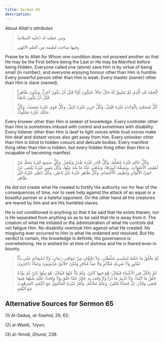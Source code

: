 ```yaml
---
title: Sermon 65
description: 
---
```


*About Allah\'s attributes*

> ومن خطبة له (عليه السلام)

> وفيها مباحث لطيفة من العلم الالهي

Praise be to Allah for Whom one condition does not proceed another so
that He may be the First before being the Last or He may be Manifest
before being Hidden. Everyone called one (alone) save Him is by virtue
of being small (in number); and everyone enjoying honour other than Him
is humble. Every powerful person other than Him is weak. Every master
(owner) other than Him is slave (owned).

> الْحَمْدُ للهِ الَّذِي لَمْ تَسْبِقْ لَهُ حَالٌ حالاً، فَيَكُونَ أَوَّلاً قَبْلَ أَنْ يَكُونَ آخِراً، وَيَكُونَ
> ظَاهِراً قَبْلَ أَنْ يَكُونَ بَاطِناً.

> كُلُّ مُسَمّىً بِالْوَحْدَةِ غَيْرَهُ قَلِيلٌ، وَكُلُّ عَزِيز غَيْرَهُ ذَلِيلٌ، وَكُلُّ قَوِي غَيْرَهُ ضَعِيفٌ، وَكُلُّ
> مَالِك غَيْرَهُ مَمْلُوكٌ،

Every knower other than Him is seeker of knowledge. Every controller
other than Him is sometimes imbued with control and sometimes with
disability. Every listener other than Him is deaf to light voices while
loud voices make him deaf and distant voices also get away from him.
Every onlooker other than Him is blind to hidden colours and delicate
bodies. Every manifest thing other than Him is hidden, but every hidden
thing other than Him is incapable of becoming manifest.

> وَكُلُّ عَالِم غَيْرَهُ مُتَعَلِّمٌ، وَكُلُّ قَادِر غَيْرَهُ يَقْدِرُ وَيَعْجَزُ، وَكُلُّ سَمِيع غَيْرَهُ يَصَمُّ عَنْ
> لَطِيفِ الاْصْوَاتِ، ويُصِمُّهُ كَبِيرُهَا، وَيَذْهَبُ عَنْهُ مَا بَعُدَ مِنْهَا، وَكُلُّ بَصِير غَيْرَهُ يَعْمَى
> عَنْ خَفِيِّ الاْلْوَانِ وَلَطِيفِ الاْجْسَامِ، وَكُلُّ ظَاهِر غَيْرَهُ غَيْرُ بَاطِن، وَكُلُّ بَاطِن غَيْرَهُ
> غَيْرُ ظَاهِر.

He did not create what He created to fortify His authority nor for fear
of the consequences of time, nor to seek help against the attack of an
equal or a boastful partner or a hateful opponent. On the other hand all
the creatures are reared by him and are His humbled slaves.

He is not conditioned in anything so that it be said that He exists
therein, nor is He separated from anything so as to be said that He is
away from it. The creation of what He initiated or the administration of
what He controls did not fatigue Him. No disability overtook Him against
what He created. No misgiving ever occurred to Him in what He ordained
and resolved. But His verdict is certain, His knowledge is definite, His
governance is overwhelming. He is wished for at time of distress and He
is feared even in bounty.

> لَمْ يَخْلُقْ مَا خَلَقَهُ لِتَشْدِيدِ سُلْطَانٍ، وَلاَ تَخْوُّفٍ مِنْ عَوَاقِبِ زَمَانٍ، وَلاَ اسْتِعَانَةٍ عَلَى
> نِدٍّاً مُثَاوِرٍ وَلاَ شَرِيكٍ مُكَاثِرٍ وَلاَ ضِدٍّ مُنَافِرٍ وَلكِنْ خَلاَئِقُ مَرْبُوبُونَ وَعِبَادٌ دَاخِرُونَ

> لَمْ يَحْلُلْ فِي الاْشْيَاءِ فَيُقَالَ: هُوَ فيها كَائِنٌ، وَلَمْ يَنْأَ عَنْهَا فَيُقَالَ: هُوَ مِنْهَا
> بَائِنٌ لَمْ يَؤُدْهُ خَلْقُ مَا ابْتَدَأَ، وَلاَ تَدْبِيرُ مَا ذَرَأَ وَلاَ وَقَفَ بِهِ عَجْرٌ عَمَّا خَلَقَ،وَلاَ
> وَلَجَتْ عَلَيْهِ شُبْهُةٌ فِيَما قَضَى وَقَدَّرَ، بَلْ قَضَاءٌ مُتْقَنٌ، وَعِلْمٌ مُحْكَمٌ، وَأَمْرٌ مُبْرَمٌ
> المَأْمُولُ مَعَ النِّقَمِ، المرَهُوبُ مَعَ النِّعَمِ .

## Alternative Sources for Sermon 65

\(1\) Al-Saduq, *al-Tawhid,* 29, 62;

\(2\) al-Wasiti, 'Uyun;

\(3\) al-\'Amidi, *Ghurar,* 238.